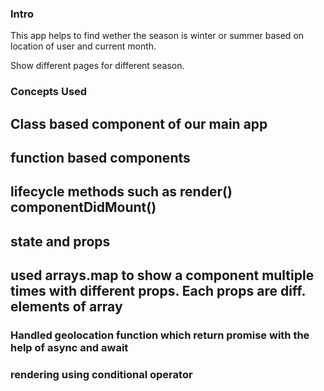 ### Intro

This app helps to find wether the season is winter or summer based on location of user and current month.

Show different pages for different season.

### Concepts Used

## Class based component of our main app
## function based components
## lifecycle methods such as render() componentDidMount()
## state and props
## used arrays.map to show a component multiple times with different props. Each props are diff. elements of array

### Handled geolocation function which return promise with the help of async and await

### rendering using conditional operator
